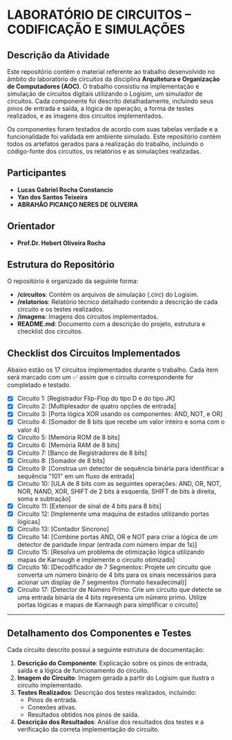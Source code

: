 # **LABORATÓRIO DE CIRCUITOS – CODIFICAÇÃO E SIMULAÇÕES**

## Descrição da Atividade

Este repositório contém o material referente ao trabalho desenvolvido no âmbito do laboratório de circuitos da disciplina **Arquitetura e Organização de Computadores (AOC)**. O trabalho consistiu na implementação e simulação de circuitos digitais utilizando o Logisim, um simulador de circuitos. Cada componente foi descrito detalhadamente, incluindo seus pinos de entrada e saída, a lógica de operação, a forma de testes realizados, e as imagens dos circuitos implementados.

Os componentes foram testados de acordo com suas tabelas verdade e a funcionalidade foi validada em ambiente simulado. Este repositório contém todos os artefatos gerados para a realização do trabalho, incluindo o código-fonte dos circuitos, os relatórios e as simulações realizadas.

## Participantes

- **Lucas Gabriel Rocha Constancio**  
- **Yan dos Santos Teixeira**
- **ABRAHÃO PICANÇO NERES DE OLIVEIRA**

## Orientador

- **Prof.Dr. Hebert Oliveira Rocha**

## Estrutura do Repositório

O repositório é organizado da seguinte forma:
- **/circuitos**: Contém os arquivos de simulação (.circ) do Logisim.
- **/relatorios**: Relatório técnico detalhado contendo a descrição de cada circuito e os testes realizados.
- **/imagens**: Imagens dos circuitos implementados.
- **README.md**: Documento com a descrição do projeto, estrutura e checklist dos circuitos.

## Checklist dos Circuitos Implementados

Abaixo estão os 17 circuitos implementados durante o trabalho. Cada item será marcado com um ✅ assim que o circuito correspondente for completado e testado.

- [x] Circuito 1: [Registrador Flip-Flop do tipo D e do tipo JK]
- [x] Circuito 2: [Multiplexador de quatro opções de entrada]
- [x] Circuito 3: [Porta lógica XOR usando os componentes: AND, NOT, e OR]
- [x] Circuito 4: [Somador de 8 bits que recebe um valor inteiro e soma com o valor 4]
- [x] Circuito 5: [Memória ROM de 8 bits]
- [x] Circuito 6: [Memória RAM de 8 bits]
- [x] Circuito 7: [Banco de Registradores de 8 bits]
- [x] Circuito 8: [Somador de 8 bits]
- [x] Circuito 9: [Construa um detector de sequência binária para identificar a sequência "101" em um
fluxo de entrada]
- [x] Circuito 10: [ULA de 8 bits com as seguintes operações: AND, OR, NOT, NOR, NAND, XOR,
SHIFT de 2 bits à esquerda, SHIFT de bits à direita, soma e subtração]
- [x] Circuito 11: [Extensor de sinal de 4 bits para 8 bits]
- [x] Circuito 12: [Implemente uma maquina de estados utilizando portas lógicas]
- [x] Circuito 13: [Contador Síncrono]
- [x] Circuito 14: [Combine portas AND, OR e NOT para criar a lógica de um detector de paridade ímpar
(entrada com número ímpar de 1s)]
- [x] Circuito 15: [Resolva um problema de otimização lógica utilizando mapas de Karnaugh e
implemente o circuito otimizado]
- [x] Circuito 16: [Decodificador de 7 Segmentos: Projete um circuito que converta um número binário
de 4 bits para os sinais necessários para acionar um display de 7 segmentos (formato hexadecimal)]
- [x] Circuito 17: [Detector de Número Primo: Crie um circuito que detecte se uma entrada binária de 4
bits representa um número primo. Utilize portas lógicas e mapas de Karnaugh para simplificar o circuito]

---

## Detalhamento dos Componentes e Testes

Cada circuito descrito possui a seguinte estrutura de documentação:
1. **Descrição do Componente**: Explicação sobre os pinos de entrada, saída e a lógica de funcionamento do circuito.
2. **Imagem do Circuito**: Imagem gerada a partir do Logisim que ilustra o circuito implementado.
3. **Testes Realizados**: Descrição dos testes realizados, incluindo:
   - Pinos de entrada.
   - Conexões ativas.
   - Resultados obtidos nos pinos de saída.
4. **Descrição dos Resultados**: Análise dos resultados dos testes e a verificação da correta implementação do circuito.

